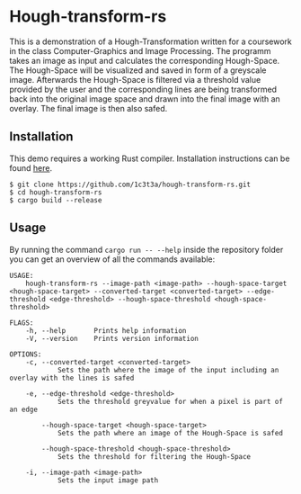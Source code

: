 # Hough-transform-rs

This is a demonstration of a Hough-Transformation written for a coursework in the class
Computer-Graphics and Image Processing. The programm takes an image as input and calculates
the corresponding Hough-Space. The Hough-Space will be visualized and saved in form of a
greyscale image. Afterwards the Hough-Space is filtered via a threshold value provided by
the user and the corresponding lines are being transformed back into the original image space
and drawn into the final image with an overlay. The final image is then also safed.

## Installation

This demo requires a working Rust compiler. Installation instructions can be found [here](https://www.rust-lang.org/tools/install).

```
$ git clone https://github.com/1c3t3a/hough-transform-rs.git
$ cd hough-transform-rs
$ cargo build --release
```

## Usage

By running the command `cargo run -- --help` inside the repository folder you can get an overview of all the commands available:

```
USAGE:
    hough-transform-rs --image-path <image-path> --hough-space-target <hough-space-target> --converted-target <converted-target> --edge-threshold <edge-threshold> --hough-space-threshold <hough-space-threshold>

FLAGS:
    -h, --help       Prints help information
    -V, --version    Prints version information

OPTIONS:
    -c, --converted-target <converted-target>
            Sets the path where the image of the input including an overlay with the lines is safed

    -e, --edge-threshold <edge-threshold>
            Sets the threshold greyvalue for when a pixel is part of an edge

        --hough-space-target <hough-space-target>
            Sets the path where an image of the Hough-Space is safed

        --hough-space-threshold <hough-space-threshold>
            Sets the threshold for filtering the Hough-Space

    -i, --image-path <image-path>                          
            Sets the input image path
```
